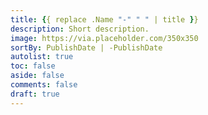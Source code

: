 ```yaml
---
title: {{ replace .Name "-" " " | title }}
description: Short description.
image: https://via.placeholder.com/350x350
sortBy: PublishDate | -PublishDate
autolist: true
toc: false
aside: false
comments: false
draft: true
---
```


